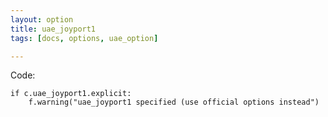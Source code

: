 ```yaml
---
layout: option
title: uae_joyport1
tags: [docs, options, uae_option]

---
```


Code:

    if c.uae_joyport1.explicit:
        f.warning("uae_joyport1 specified (use official options instead")
